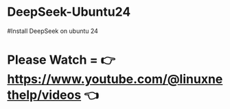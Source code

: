 # DeepSeek-Ubuntu24
#Install DeepSeek on ubuntu 24
# Please Watch = 👉 https://www.youtube.com/@linuxnethelp/videos 👈
